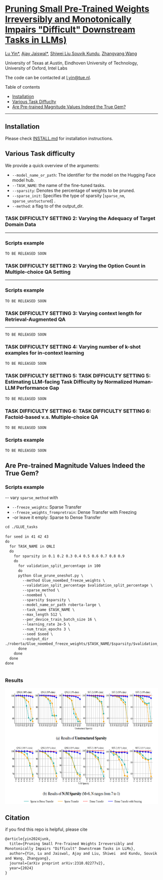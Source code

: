 #  [Pruning Small Pre-Trained Weights Irreversibly and Monotonically Impairs "Difficult" Downstream Tasks in LLMs)](https://arxiv.org/pdf/2310.02277.pdf)



[Lu Yin*](https://luuyin.com//), [Ajay Jaiswal*](https://ajay1994.github.io/), [Shiwei Liu](https://shiweiliuiiiiiii.github.io/),[Souvik Kundu](https://ksouvik52.github.io/), [Zhangyang Wang](https://vita-group.github.io/)

University of Texas at Austin, Eindhoven University of Technology, University of Oxford, Intel Labs

The code can be contacted at l.yin@tue.nl.

Table of contents
* [Installation](#installation)
* [Various Task Diffuclty](#various-task-diffculty)
* [Are Pre-trained Magnitude Values Indeed the True Gem?](#are-pre-trained-magnitude-values-indeed-the-true-gem?)

--- 

## Installation 
Please check [INSTALL.md](INSTALL.md) for installation instructions.



## Various Task difficulty


We provide a quick overview of the arguments:  
- `--model_name_or_path`: The identifier for the model on the Hugging Face model hub.
- `--TASK_NAME`: the name of the fine-tuned tasks.
- `--sparsity`: Denotes the percentage of weights to be pruned.
- `--sparse_init`: Specifies the type of sparsity [`sparse_nm`, `sparse_unstuctured`] .
- `--method`: a flag to of the output_dir.



### TASK DIFFICULTY SETTING 2: Varying the Adequacy of Target Domain Data
--- 
### Scripts example

```
TO BE RELEASED SOON
```




### TASK DIFFICULTY SETTING 2: Varying the Option Count in Multiple-choice QA Setting
--- 


### Scripts example


```
TO BE RELEASED SOON
```



### TASK DIFFICULTY SETTING 3: Varying context length for Retrieval-Augmented QA
--- 

```
TO BE RELEASED SOON
```


### TASK DIFFICULTY SETTING 4: Varying number of k-shot examples for in-context learning

```
TO BE RELEASED SOON
```


### TASK DIFFICULTY SETTING 5: TASK DIFFICULTY SETTING 5: Estimating LLM-facing Task Difficulty by Normalized Human-LLM Performance Gap

```
TO BE RELEASED SOON
```



### TASK DIFFICULTY SETTING 6: TASK DIFFICULTY SETTING 6: Factoid-based v.s. Multiple-choice QA
```
TO BE RELEASED SOON
```



### Scripts example

```
TO BE RELEASED SOON
```


## Are Pre-trained Magnitude Values Indeed the True Gem?

### Scripts example

--
vary  `sparse_method` with 
- `--freeze_weights`: Sparse Transfer
- `--freeze_weights_frompretrain`: Dense Transfer with Freezing
- -or leave it emply:  Sparse to Dense Transfer

```
cd ./GLUE_tasks 

for seed in 41 42 43
do
  for TASK_NAME in QNLI 
  do 
    for sparsity in 0.1 0.2 0.3 0.4 0.5 0.6 0.7 0.8 0.9
    do
      for validation_split_percentage in 100
      do
      python Glue_prune_oneshot.py \
        --method Glue_noembed_freeze_weights \
        --validation_split_percentage $validation_split_percentage \
        --sparse_method \
        --noembed \
        --sparsity $sparsity \
        --model_name_or_path roberta-large \
        --task_name $TASK_NAME \
        --max_length 512 \
        --per_device_train_batch_size 16 \
        --learning_rate 2e-5 \
        --num_train_epochs 3 \
        --seed $seed \
        --output_dir ./roberta/Glue_noembed_freeze_weights/$TASK_NAME/$sparsity/$validation_split_percentage/$seed/
      done
    done
  done
done


```

### Results
<p align="center">
<img src="./Images_png/TRUE_GEM.png" width="700" height="380">
</p>



## Citation
if you find this repo is helpful, please cite

```
@article{yin2024junk,
  title={Pruning Small Pre-Trained Weights Irreversibly and Monotonically Impairs "Difficult" Downstream Tasks in LLMs},
  author={Yin, Lu and Jaiswal, Ajay and Liu, Shiwei  and Kundu, Souvik and Wang, Zhangyang},
  journal={arXiv preprint arXiv:2310.02277v2},
  year={2024}
}

```
